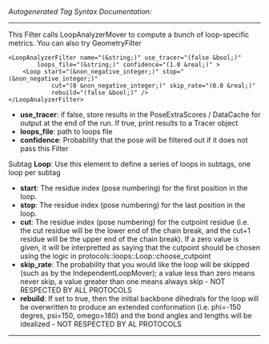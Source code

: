_Autogenerated Tag Syntax Documentation:_

---
This Filter calls LoopAnalyzerMover to compute a bunch of loop-specific metrics. You can also try GeometryFilter

```
<LoopAnalyzerFilter name="(&string;)" use_tracer="(false &bool;)"
        loops_file="(&string;)" confidence="(1.0 &real;)" >
    <Loop start="(&non_negative_integer;)" stop="(&non_negative_integer;)"
            cut="(0 &non_negative_integer;)" skip_rate="(0.0 &real;)"
            rebuild="(false &bool;)" />
</LoopAnalyzerFilter>
```

-   **use_tracer**: if false, store results in the PoseExtraScores / DataCache for output at the end of the run. If true, print results to a Tracer object
-   **loops_file**: path to loops file
-   **confidence**: Probability that the pose will be filtered out if it does not pass this Filter


Subtag **Loop**:   Use this element to define a series of loops in subtags, one loop per subtag

-   **start**: The residue index (pose numbering) for the first position in the loop.
-   **stop**: The residue index (pose numbering) for the last position in the loop.
-   **cut**: The residue index (pose numbering) for the cutpoint residue (i.e. the cut residue will be the lower end of the chain break, and the cut+1 residue will be the upper end of the chain break). If a zero value is given, it will be interpretted as saying that the cutpoint should be chosen using the logic in protocols::loops::Loop::choose_cutpoint
-   **skip_rate**: The probability that you would like the loop will be skipped (such as by the IndependentLoopMover); a value less than zero means never skip, a value greater than one means always skip - NOT RESPECTED BY ALL PROTOCOLS
-   **rebuild**: If set to true, then the initial backbone dihedrals for the loop will be overwritten to produce an extended conformation (i.e. phi=-150 degres, psi=150, omego=180) and the bond angles and lengths will be idealized - NOT RESPECTED BY AL PROTOCOLS

---
